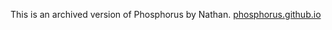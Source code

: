 This is an archived version of Phosphorus by Nathan.
[phosphorus.github.io](https://phosphorus.github.io)
